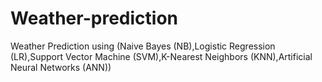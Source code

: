 # Weather-prediction
Weather Prediction using (Naive Bayes (NB),Logistic Regression (LR),Support Vector Machine (SVM),K-Nearest Neighbors (KNN),Artificial Neural Networks (ANN))
